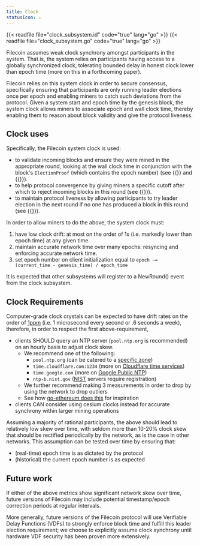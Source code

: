 ```yaml
---
title: Clock
statusIcon: ⚠️
---
```


{{< readfile file="clock_subsystem.id" code="true" lang="go" >}}
{{< readfile file="clock_subsystem.go" code="true" lang="go" >}}

Filecoin assumes weak clock synchrony amongst participants in the system. That is, the system relies on participants having access to a globally synchronized clock, tolerating bounded delay in honest clock lower than epoch time (more on this in a forthcoming paper).

Filecoin relies on this system clock in order to secure consensus, specifically ensuring that participants are only running leader elections once per epoch and enabling miners to catch such deviations from the protocol. Given a system start and epoch time by the genesis block, the system clock allows miners to associate epoch and wall clock time, thereby enabling them to reason about block validity and give the protocol liveness.

## Clock uses
Specifically, the Filecoin system clock is used:

- to validate incoming blocks and ensure they were mined in the appropriate round, looking at the wall clock time in conjunction with the block's `ElectionProof` (which contains the epoch number) (see {{<sref leader_election>}} and {{<sref block_validation>}}).
- to help protocol convergence by giving miners a specific cutoff after which to reject incoming blocks in this round (see {{<sref chain_sync>}}).
- to maintain protocol liveness by allowing participants to try leader election in the next round if no one has produced a block in this round (see {{<sref storage_power_consensus>}}).

In order to allow miners to do the above, the system clock must:

1. have low clock drift: at most on the order of 1s (i.e. markedly lower than epoch time) at any given time.
2. maintain accurate network time over many epochs: resyncing and enforcing accurate network time.
3. set epoch number on client initialization equal to `epoch ~= (current_time - genesis_time) / epoch_time`

It is expected that other subsystems will register to a NewRound() event from the clock subsystem.

## Clock Requirements

Computer-grade clock crystals can be expected to have drift rates on the order of [1ppm](https://www.hindawi.com/journals/jcnc/2008/583162/) (i.e. 1 microsecond every second or .6 seconds a week), therefore, in order to respect the first above-requirement,

- clients SHOULD query an NTP server (`pool.ntp.org` is recommended) on an hourly basis to adjust clock skew.
  - We recommend one of the following:
    - `pool.ntp.org` (can be catered to a [specific zone](https://www.ntppool.org/zone))
    - `time.cloudflare.com:1234` (more on [Cloudflare time services](https://www.cloudflare.com/time/))
    - `time.google.com` (more on [Google Public NTP](https://developers.google.com/time))
    - `ntp-b.nist.gov` ([NIST](https://tf.nist.gov/tf-cgi/servers.cgi) servers require registration)
  - We further recommend making 3 measurements in order to drop by using the network to drop outliers
  - See how [go-ethereum does this](https://github.com/ethereum/go-ethereum/blob/master/p2p/discv5/ntp.go) for inspiration
- clients CAN consider using cesium clocks instead for accurate synchrony within larger mining operations

Assuming a majority of rational participants, the above should lead to relatively low skew over time, with seldom more than 10-20% clock skew that should be rectified periodically by the network, as is the case in other networks. This assumption can be tested over time by ensuring that:

- (real-time) epoch time is as dictated by the protocol
- (historical) the current epoch number is as expected

## Future work

If either of the above metrics show significant network skew over time, future versions of Filecoin may include potential timestamp/epoch correction periods at regular intervals.

More generally, future versions of the Filecoin protocol will use Verifiable Delay Functions (VDFs) to strongly enforce block time and fulfill this leader election requirement; we choose to explicitly assume clock synchrony until hardware VDF security has been proven more extensively.

